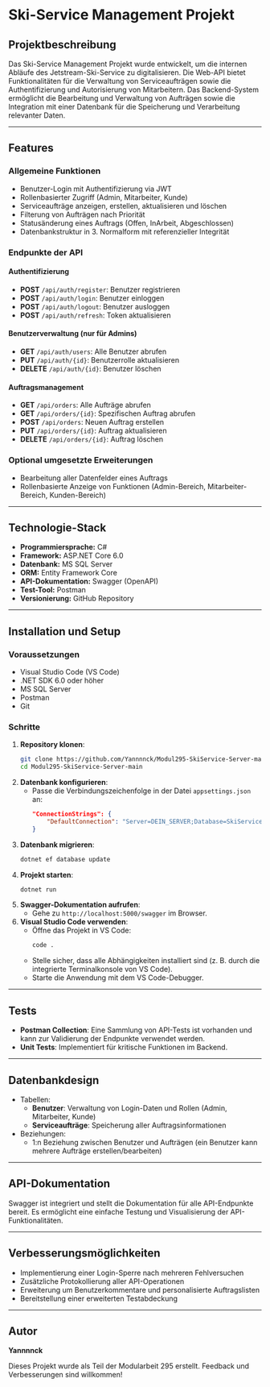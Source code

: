 # Ski-Service Management Projekt

## Projektbeschreibung
Das Ski-Service Management Projekt wurde entwickelt, um die internen Abläufe des Jetstream-Ski-Service zu digitalisieren. Die Web-API bietet Funktionalitäten für die Verwaltung von Serviceaufträgen sowie die Authentifizierung und Autorisierung von Mitarbeitern. Das Backend-System ermöglicht die Bearbeitung und Verwaltung von Aufträgen sowie die Integration mit einer Datenbank für die Speicherung und Verarbeitung relevanter Daten.

---

## Features

### Allgemeine Funktionen
- Benutzer-Login mit Authentifizierung via JWT
- Rollenbasierter Zugriff (Admin, Mitarbeiter, Kunde)
- Serviceaufträge anzeigen, erstellen, aktualisieren und löschen
- Filterung von Aufträgen nach Priorität
- Statusänderung eines Auftrags (Offen, InArbeit, Abgeschlossen)
- Datenbankstruktur in 3. Normalform mit referenzieller Integrität

### Endpunkte der API
#### Authentifizierung
- **POST** `/api/auth/register`: Benutzer registrieren
- **POST** `/api/auth/login`: Benutzer einloggen
- **POST** `/api/auth/logout`: Benutzer ausloggen
- **POST** `/api/auth/refresh`: Token aktualisieren

#### Benutzerverwaltung (nur für Admins)
- **GET** `/api/auth/users`: Alle Benutzer abrufen
- **PUT** `/api/auth/{id}`: Benutzerrolle aktualisieren
- **DELETE** `/api/auth/{id}`: Benutzer löschen

#### Auftragsmanagement
- **GET** `/api/orders`: Alle Aufträge abrufen
- **GET** `/api/orders/{id}`: Spezifischen Auftrag abrufen
- **POST** `/api/orders`: Neuen Auftrag erstellen
- **PUT** `/api/orders/{id}`: Auftrag aktualisieren
- **DELETE** `/api/orders/{id}`: Auftrag löschen

### Optional umgesetzte Erweiterungen
- Bearbeitung aller Datenfelder eines Auftrags
- Rollenbasierte Anzeige von Funktionen (Admin-Bereich, Mitarbeiter-Bereich, Kunden-Bereich)

---

## Technologie-Stack
- **Programmiersprache:** C#
- **Framework:** ASP.NET Core 6.0
- **Datenbank:** MS SQL Server
- **ORM:** Entity Framework Core
- **API-Dokumentation:** Swagger (OpenAPI)
- **Test-Tool:** Postman
- **Versionierung:** GitHub Repository

---

## Installation und Setup

### Voraussetzungen
- Visual Studio Code (VS Code)
- .NET SDK 6.0 oder höher
- MS SQL Server
- Postman
- Git

### Schritte
1. **Repository klonen**:
   ```bash
   git clone https://github.com/Yannnnck/Modul295-SkiService-Server-main
   cd Modul295-SkiService-Server-main
   ```
2. **Datenbank konfigurieren**:
   - Passe die Verbindungszeichenfolge in der Datei `appsettings.json` an:
     ```json
     "ConnectionStrings": {
         "DefaultConnection": "Server=DEIN_SERVER;Database=SkiServiceDB;User Id=BENUTZER;Password=PASSWORT;"
     }
     ```
3. **Datenbank migrieren**:
   ```bash
   dotnet ef database update
   ```
4. **Projekt starten**:
   ```bash
   dotnet run
   ```
5. **Swagger-Dokumentation aufrufen**:
   - Gehe zu `http://localhost:5000/swagger` im Browser.
6. **Visual Studio Code verwenden**:
   - Öffne das Projekt in VS Code:
     ```bash
     code .
     ```
   - Stelle sicher, dass alle Abhängigkeiten installiert sind (z. B. durch die integrierte Terminalkonsole von VS Code).
   - Starte die Anwendung mit dem VS Code-Debugger.

---

## Tests
- **Postman Collection**: Eine Sammlung von API-Tests ist vorhanden und kann zur Validierung der Endpunkte verwendet werden.
- **Unit Tests**: Implementiert für kritische Funktionen im Backend.

---

## Datenbankdesign
- Tabellen:
  - **Benutzer**: Verwaltung von Login-Daten und Rollen (Admin, Mitarbeiter, Kunde)
  - **Serviceaufträge**: Speicherung aller Auftragsinformationen
- Beziehungen:
  - 1:n Beziehung zwischen Benutzer und Aufträgen (ein Benutzer kann mehrere Aufträge erstellen/bearbeiten)

---

## API-Dokumentation
Swagger ist integriert und stellt die Dokumentation für alle API-Endpunkte bereit. Es ermöglicht eine einfache Testung und Visualisierung der API-Funktionalitäten.

---

## Verbesserungsmöglichkeiten
- Implementierung einer Login-Sperre nach mehreren Fehlversuchen
- Zusätzliche Protokollierung aller API-Operationen
- Erweiterung um Benutzerkommentare und personalisierte Auftragslisten
- Bereitstellung einer erweiterten Testabdeckung

---

## Autor
**Yannnnck**

Dieses Projekt wurde als Teil der Modularbeit 295 erstellt. Feedback und Verbesserungen sind willkommen!

